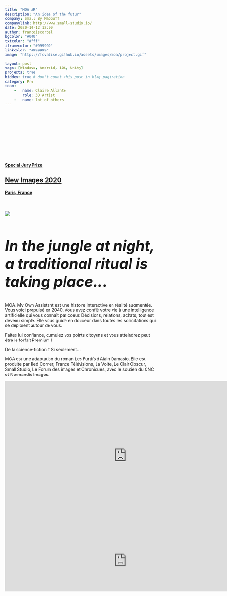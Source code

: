 ```yaml
---
title: "MOA AR"
description: "An idea of the futur"
company: Small By MacGuff
companylink: http://www.small-studio.io/
date: 2020-10-12 12:00
author: francoiscorbel
bgcolor: "#000"
txtcolor: "#fff"
iframecolor: "#999999"
linkcolor: "#999999"
image: "https://fcvalise.github.io/assets/images/moa/project.gif"

layout: post
tags: [Windows, Android, iOS, Unity]
projects: true
hidden: true # don't count this post in blog pagination
category: Pro
team:
    -   name: Claire Allante
        role: 3D Artist
    -   name: lot of others
---
```

<div class="laurel general-margin">
<a href="https://www.raindance.org/raindance-film-festival-2019-programme/" href="https://www.raindance.org/raindance-film-festival-2019-programme/" target="_blank">
    <div class="icon-simple" data-title="stunfest"><svg class="icon-svg"><use xlink:href="#icon-laurel-left" fill="{{ page.iframecolor }}"></use></svg></div>
        <div class="text-laurel">
            <h4 style="color: {{ page.iframecolor}}">Special Jury Prize</h4>
            <h2 style="color: {{ page.iframecolor}}">New Images 2020<br></h2>
            <h4 style="color: {{ page.iframecolor}}">Paris, France</h4>
        </div>
    <div class="icon-simple" data-title="stunfest"><svg style="width: 35px; height: 35px" class="icon-svg"><use xlink:href="#icon-laurel-right" fill="{{ page.iframecolor }}"></use></svg></div>
</a>
</div>

<a alt="https://twitter.com/newimages_paris/status/1309541791964844032" href="https://twitter.com/newimages_paris/status/1309541791964844032" target="_blank">
    <img src="{{ site.url }}/assets/images/moa/banner.png">
</a>

<div class="text general-margin"><h2 style="font-size: 3rem;"><i>
In the jungle at night, a traditional ritual is taking place...
</i></h2></div>
<div class="text justify general-margin">
MOA, My Own Assistant est une histoire interactive en réalité augmentée. Vous voici propulsé en 2040. Vous avez confié votre vie à une intelligence artificielle qui vous connaît par coeur. Décisions, relations, achats, tout est devenu simple. Elle vous guide en douceur dans toutes les sollicitations qui se déploient autour de vous.


Faites lui confiance, cumulez vos points citoyens et vous atteindrez peut être le forfait Premium !


De la science-fiction ? Si seulement…


MOA est une adaptation du roman Les Furtifs d’Alain Damasio. Elle est produite par Red Corner, France Télévisions, La Volte, Le Clair Obscur, Small Studio, Le Forum des images et Chroniques, avec le soutien du CNC et Normandie Images.
</div>

<div class="video general-margin">
    <iframe width="800" height="492" src="https://www.youtube.com/watch?v=pceQRB4pcBg&ab_channel=Francetvlab" frameborder="0" allowfullscreen></iframe>
</div>

<div class="general-margin">
    <iframe src="https://store.steampowered.com/widget/1212940/" frameborder="0" width="800" height="200" style="background: #000"></iframe>
</div>

